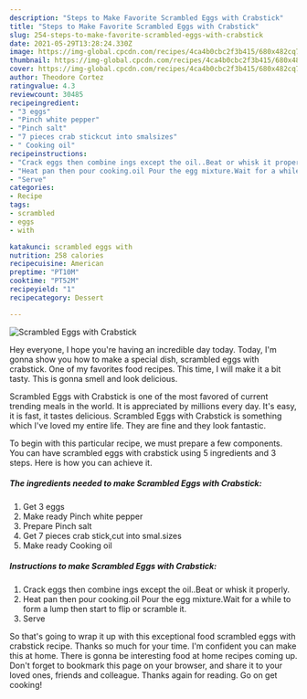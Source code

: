```yaml
---
description: "Steps to Make Favorite Scrambled Eggs with Crabstick"
title: "Steps to Make Favorite Scrambled Eggs with Crabstick"
slug: 254-steps-to-make-favorite-scrambled-eggs-with-crabstick
date: 2021-05-29T13:28:24.330Z
image: https://img-global.cpcdn.com/recipes/4ca4b0cbc2f3b415/680x482cq70/scrambled-eggs-with-crabstick-recipe-main-photo.jpg
thumbnail: https://img-global.cpcdn.com/recipes/4ca4b0cbc2f3b415/680x482cq70/scrambled-eggs-with-crabstick-recipe-main-photo.jpg
cover: https://img-global.cpcdn.com/recipes/4ca4b0cbc2f3b415/680x482cq70/scrambled-eggs-with-crabstick-recipe-main-photo.jpg
author: Theodore Cortez
ratingvalue: 4.3
reviewcount: 30485
recipeingredient:
- "3 eggs"
- "Pinch white pepper"
- "Pinch salt"
- "7 pieces crab stickcut into smalsizes"
- " Cooking oil"
recipeinstructions:
- "Crack eggs then combine ings except the oil..Beat or whisk it properly."
- "Heat pan then pour cooking.oil Pour the egg mixture.Wait for a while to form a lump then start to flip or scramble it."
- "Serve"
categories:
- Recipe
tags:
- scrambled
- eggs
- with

katakunci: scrambled eggs with 
nutrition: 258 calories
recipecuisine: American
preptime: "PT10M"
cooktime: "PT52M"
recipeyield: "1"
recipecategory: Dessert

---
```



![Scrambled Eggs with Crabstick](https://img-global.cpcdn.com/recipes/4ca4b0cbc2f3b415/680x482cq70/scrambled-eggs-with-crabstick-recipe-main-photo.jpg)

Hey everyone, I hope you're having an incredible day today. Today, I'm gonna show you how to make a special dish, scrambled eggs with crabstick. One of my favorites food recipes. This time, I will make it a bit tasty. This is gonna smell and look delicious.

Scrambled Eggs with Crabstick is one of the most favored of current trending meals in the world. It is appreciated by millions every day. It's easy, it is fast, it tastes delicious. Scrambled Eggs with Crabstick is something which I've loved my entire life. They are fine and they look fantastic.




To begin with this particular recipe, we must prepare a few components. You can have scrambled eggs with crabstick using 5 ingredients and 3 steps. Here is how you can achieve it.

<!--inarticleads1-->

##### The ingredients needed to make Scrambled Eggs with Crabstick:

1. Get 3 eggs
1. Make ready Pinch white pepper
1. Prepare Pinch salt
1. Get 7 pieces crab stick,cut into smal.sizes
1. Make ready  Cooking oil




<!--inarticleads2-->

##### Instructions to make Scrambled Eggs with Crabstick:

1. Crack eggs then combine ings except the oil..Beat or whisk it properly.
1. Heat pan then pour cooking.oil Pour the egg mixture.Wait for a while to form a lump then start to flip or scramble it.
1. Serve




So that's going to wrap it up with this exceptional food scrambled eggs with crabstick recipe. Thanks so much for your time. I'm confident you can make this at home. There is gonna be interesting food at home recipes coming up. Don't forget to bookmark this page on your browser, and share it to your loved ones, friends and colleague. Thanks again for reading. Go on get cooking!
